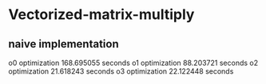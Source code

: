 # Vectorized-matrix-multiply

## naive implementation

o0 optimization 168.695055 seconds
o1 optimization 88.203721 seconds
o2 optimization 21.618243 seconds
o3 optimization 22.122448 seconds
